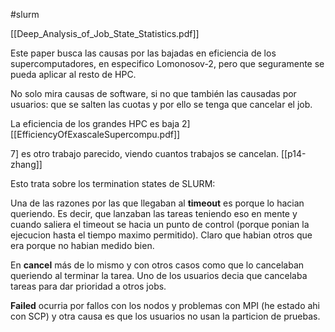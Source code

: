 #slurm 

[[Deep_Analysis_of_Job_State_Statistics.pdf]]

Este paper busca las causas por las bajadas en eficiencia de los supercomputadores, en especifico Lomonosov-2, pero que seguramente se pueda aplicar al resto de HPC.

No solo mira causas de software, si no que también las causadas por usuarios: que se salten las cuotas y por ello se tenga que cancelar el job.

La eficiencia de los grandes HPC es baja 2] [[EfficiencyOfExascaleSupercompu.pdf]]

7] es otro trabajo parecido, viendo cuantos trabajos se cancelan. [[p14-zhang]]

Esto trata sobre los termination states de SLURM:

Una de las razones por las que llegaban al **timeout** es porque lo hacian queriendo. Es decir, que lanzaban las tareas teniendo eso en mente y cuando saliera el timeout se hacia un punto de control (porque ponian la ejecucion hasta el tiempo maximo permitido). Claro que habian otros que era porque no habian medido bien.

En **cancel** más de lo mismo y con otros casos como que lo cancelaban queriendo al terminar la tarea. Uno de los usuarios decia que cancelaba tareas para dar prioridad a otros jobs.

**Failed** ocurria por fallos con los nodos y problemas con MPI (he estado ahi con SCP) y otra causa es que los usuarios no usan la particion de pruebas.

